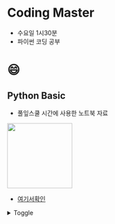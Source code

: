 # Coding Master  
 * 수요일 1시30분
 * 파이썬 코딩 공부

# :smile:
## **Python Basic**
- 풀잎스쿨 시간에 사용한 노트북 자료

<img src="https://user-images.githubusercontent.com/60789129/108146882-4f139c00-7111-11eb-85ce-6065e98f787c.png" style="width:150px;"/>


- [여기서확인](https://github.com/AIFFEL-CodingMaster/Jungminchae/tree/main/python_basic)

<details>
    <summary>Toggle</summary>


- [MarkDown-Emoji-link](https://gist.github.com/rxaviers/7360908)
</details>
